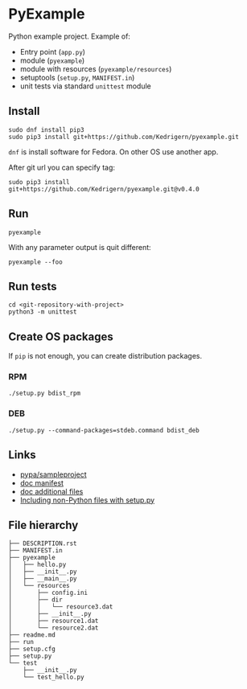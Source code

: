 PyExample
=========

Python example project. Example of:

* Entry point (`app.py`)
* module (`pyexample`)
* module with resources (`pyexample/resources`)
* setuptools (`setup.py`, `MANIFEST.in`)
* unit tests via standard `unittest` module


Install
-------

```
sudo dnf install pip3
sudo pip3 install git+https://github.com/Kedrigern/pyexample.git
```

`dnf` is install software for Fedora. On other OS use another app. 

After git url you can specify tag:

```
sudo pip3 install git+https://github.com/Kedrigern/pyexample.git@v0.4.0
```

Run
---

```
pyexample
```

With any parameter output is quit different:

```
pyexample --foo
```

Run tests
---------

```
cd <git-repository-with-project>
python3 -m unittest
```

Create OS packages
------------------

If `pip` is not enough, you can create distribution packages.

### RPM

```
./setup.py bdist_rpm
```
### DEB

```
./setup.py --command-packages=stdeb.command bdist_deb
```


Links
-----

* [pypa/sampleproject](http://github.com/pypa/sampleproject)
* [doc manifest](https://docs.python.org/3.4/distutils/sourcedist.html#specifying-the-files-to-distribute)
* [doc additional files](https://docs.python.org/3.4/distutils/setupscript.html#installing-additional-files)
* [Including non-Python files with setup.py](http://stackoverflow.com/questions/1612733/including-non-python-files-with-setup-py)

File hierarchy
--------------

```
├── DESCRIPTION.rst
├── MANIFEST.in
├── pyexample
│   ├── hello.py
│   ├── __init__.py
│   ├── __main__.py
│   └── resources
│       ├── config.ini
│       ├── dir
│       │   └── resource3.dat
│       ├── __init__.py
│       ├── resource1.dat
│       └── resource2.dat
├── readme.md
├── run
├── setup.cfg
├── setup.py
└── test
    ├── __init__.py
    └── test_hello.py
```
